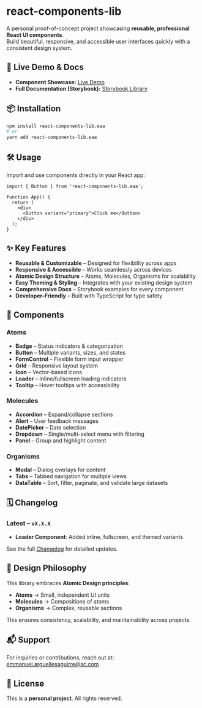 # react-components-lib

A personal proof-of-concept project showcasing **reusable, professional React UI components**.  
Build beautiful, responsive, and accessible user interfaces quickly with a consistent design system.

## 🚀 Live Demo & Docs

- **Component Showcase:** [Live Demo](https://react-components-sc-poc.vercel.app/?path=/docs/about--docs)  
- **Full Documentation (Storybook):** [Storybook Library](https://react-components-sc-poc.vercel.app/?path=/docs/about--docs)

## 📦 Installation

```bash
npm install react-components-lib.eaa
# or
yarn add react-components-lib.eaa
```

## 🛠 Usage

Import and use components directly in your React app:

```tsx
import { Button } from 'react-components-lib.eaa';

function App() {
  return (
    <div>
      <Button variant="primary">Click me</Button>
    </div>
  );
}
```

## ✨ Key Features

- **Reusable & Customizable** – Designed for flexibility across apps  
- **Responsive & Accessible** – Works seamlessly across devices  
- **Atomic Design Structure** – Atoms, Molecules, Organisms for scalability  
- **Easy Theming & Styling** – Integrates with your existing design system  
- **Comprehensive Docs** – Storybook examples for every component  
- **Developer-Friendly** – Built with TypeScript for type safety  

## 📖 Components

### Atoms
- **Badge** – Status indicators & categorization  
- **Button** – Multiple variants, sizes, and states  
- **FormControl** – Flexible form input wrapper  
- **Grid** – Responsive layout system  
- **Icon** – Vector-based icons  
- **Loader** – Inline/fullscreen loading indicators  
- **Tooltip** – Hover tooltips with accessibility  

### Molecules
- **Accordion** – Expand/collapse sections  
- **Alert** – User feedback messages  
- **DatePicker** – Date selection  
- **Dropdown** – Single/multi-select menu with filtering  
- **Panel** – Group and highlight content  

### Organisms
- **Modal** – Dialog overlays for content  
- **Tabs** – Tabbed navigation for multiple views  
- **DataTable** – Sort, filter, paginate, and validate large datasets  

## 🗓 Changelog

### Latest – `vX.X.X`
- **Loader Component**: Added inline, fullscreen, and themed variants  

See the full [Changelog](https://react-components-sc-poc.vercel.app/?path=/docs/changelog--docs) for detailed updates.

## 🎨 Design Philosophy

This library embraces **Atomic Design principles**:  
- **Atoms** → Small, independent UI units  
- **Molecules** → Compositions of atoms  
- **Organisms** → Complex, reusable sections  

This ensures consistency, scalability, and maintainability across projects.

## 📬 Support

For inquiries or contributions, reach out at:  
[emmanuel.arguellesaguirre@sc.com](mailto:emmanuel.arguellesaguirre@sc.com)

## 📄 License

This is a **personal project**. All rights reserved.
